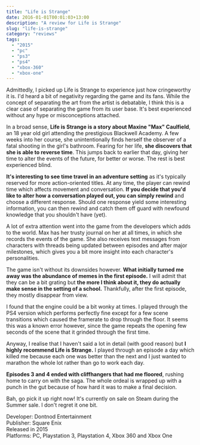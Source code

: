 ```yaml
---
title: "Life is Strange"
date: 2016-01-01T00:01:03+13:00
description: "A review for Life is Strange"
slug: "life-is-strange"
category: "reviews"
tags:
  - "2015"
  - "pc"
  - "ps3"
  - "ps4"
  - "xbox-360"
  - "xbox-one"
---
```


Admittedly, I picked up Life is Strange to experience just how cringeworthy it is. I'd heard a bit of negativity regarding the game and its fans. While the concept of separating the art from the artist is debatable, I think this is a clear case of separating the game from its user base. It's best experienced without any hype or misconceptions attached.

In a broad sense, **Life is Strange is a story about Maxine "Max" Caulfield**, an 18 year old girl attending the prestigious Blackwell Academy. A few weeks into her course, she unintentionally finds herself the observer of a fatal shooting in the girl's bathroom. Fearing for her life, **she discovers that she is able to reverse time**. This jumps back to earlier that day, giving her time to alter the events of the future, for better or worse. The rest is best experienced blind.

**It's interesting to see time travel in an adventure setting** as it's typically reserved for more action-oriented titles. At any time, the player can rewind time which affects movement and conversation. **If you decide that you'd like to alter how a conversation played out, you can simply rewind** and choose a different response. Should one response yield some interesting information, you can then rewind and catch them off guard with newfound knowledge that you shouldn't have (yet).

A lot of extra attention went into the game from the developers which adds to the world. Max has her trusty journal on her at all times, in which she records the events of the game. She also receives text messages from characters with threads being updated between episodes and after major milestones, which gives you a bit more insight into each character's personalities.

The game isn't without its downsides however. **What initially turned me away was the abundance of memes in the first episode.** I will admit that they can be a bit grating but **the more I think about it, they do actually make sense in the setting of a school.** Thankfully, after the first episode, they mostly disappear from view.

I found that the engine could be a bit wonky at times. I played through the PS4 version which performs perfectly fine except for a few scene transitions which caused the framerate to drop through the floor. It seems this was a known error however, since the game repeats the opening few seconds of the scene that it grinded through the first time.

Anyway, I realise that I haven't said a lot in detail (with good reason) but **I highly recommend Life is Strange.** I played through an episode a day which killed me because each one was better than the next and I just wanted to marathon the whole lot rather than go to work each day.

**Episodes 3 and 4 ended with cliffhangers that had me floored**, rushing home to carry on with the saga. The whole ordeal is wrapped up with a punch in the gut because of how hard it was to make a final decision.

Bah, go pick it up right now! It's currently on sale on Steam during the Summer sale. I don't regret it one bit.

Developer: Dontnod Entertainment \
Publisher: Square Enix \
Released in 2015 \
Platforms: PC, Playstation 3, Playstation 4, Xbox 360 and Xbox One
